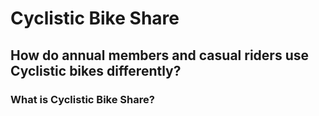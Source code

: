 # Cyclistic Bike Share 
## How do annual members and casual riders use Cyclistic bikes differently?
### What is Cyclistic Bike Share?
